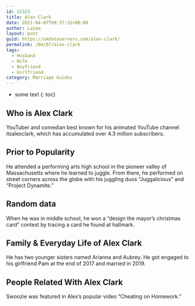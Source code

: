 ```yaml
---
id: 11323
title: Alex Clark
date: 2021-04-07T09:37:32+00:00
author: Laima
layout: post
guid: https://ukdataservers.com/alex-clark/
permalink: /04/07/alex-clark
tags:
  - Husband
  - Wife
  - Boyfriend
  - Girlfriend
category: Marriage Guides
---
```


* some text
{: toc}


## Who is Alex Clark
                  
                  
                  
YouTuber and comedian best known for his animated YouTube channel itsalexclark, which has accumulated over 4.3 million subscribers. 
                  
              
            
              
            
                
                
                
## Prior to Popularity
                  
                  
                  
He attended a performing arts high school in the pioneer valley of Massachusetts where he learned to juggle. From there, he performed on street corners across the globe with his juggling duos &#8220;Juggalicious&#8221; and &#8220;Project Dynamite.&#8221; 
                  
              
            
              
            
                
                
                
## Random data
                  
                  
                  
When he was in middle school, he won a &#8220;design the mayor&#8217;s christmas card&#8221; contest by tracing a card he found at hallmark. 
                  
              
            
              
            
                
                
                
## Family & Everyday Life of Alex Clark
                  
                  
                  
He has two younger sisters named Arianna and Aubrey. He got engaged to his girlfriend Pam at the end of 2017 and married in 2019.
                  
              
            
              
            
                
                
                
## People Related With Alex Clark
                  
                  
                  
Swoozie was featured in Alex&#8217;s popular video &#8220;Cheating on Homework.&#8221; 
                  
              
            
              
            
                
              
            
              
              
            
            
              
            
          
          
          